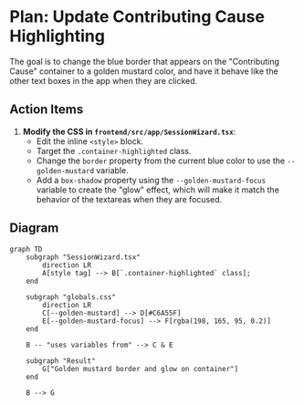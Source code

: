# Plan: Update Contributing Cause Highlighting

The goal is to change the blue border that appears on the "Contributing Cause" container to a golden mustard color, and have it behave like the other text boxes in the app when they are clicked.

## Action Items

1.  **Modify the CSS in `frontend/src/app/SessionWizard.tsx`**:
    *   Edit the inline `<style>` block.
    *   Target the `.container-highlighted` class.
    *   Change the `border` property from the current blue color to use the `--golden-mustard` variable.
    *   Add a `box-shadow` property using the `--golden-mustard-focus` variable to create the "glow" effect, which will make it match the behavior of the textareas when they are focused.

## Diagram

```mermaid
graph TD
    subgraph "SessionWizard.tsx"
        direction LR
        A[style tag] --> B[`.container-highlighted` class];
    end

    subgraph "globals.css"
        direction LR
        C[--golden-mustard] --> D[#C6A55F]
        E[--golden-mustard-focus] --> F[rgba(198, 165, 95, 0.2)]
    end

    B -- "uses variables from" --> C & E

    subgraph "Result"
        G["Golden mustard border and glow on container"]
    end

    B --> G
